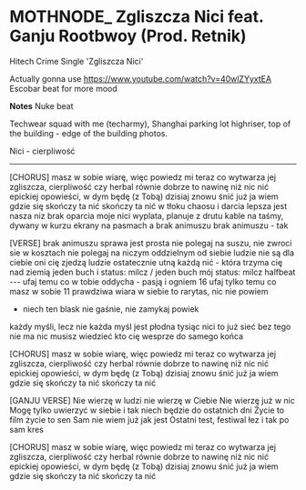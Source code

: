# MOTHNODE_ Zgliszcza Nici feat. Ganju Rootbwoy (Prod. Retnik)
Hitech Crime Single 'Zgliszcza Nici'

Actually gonna use https://www.youtube.com/watch?v=40wlZYyxtEA
Escobar beat for more mood

**Notes**
Nuke beat

Techwear squad with me (techarmy), Shanghai parking lot highriser, top of the building - edge of the building photos.

Nici - cierpliwość

---

[CHORUS]
masz w sobie wiarę, więc powiedz mi teraz 
co wytwarza jej zgliszcza, cierpliwość czy herbal 
równie dobrze to nawinę niż nic 
nić epickiej opowieści, w dym 
będę (z Tobą) dzisiaj znowu śnić
już ja wiem gdzie się skończy ta nić 
skończy ta nić
w tłoku chaosu i darcia 
lepsza jest nasza niz brak oparcia 
moje nici wyplata, planuje z drutu 
kable na taśmy, dywany w kurzu 
ekrany na pasmach a brak animuszu
brak animuszu - tak

[VERSE]
brak animuszu sprawa jest prosta
nie polegaj na suszu, nie zwroci sie w kosztach
nie polegaj na niczym oddzielnym od siebie
ludzie nie są dla ciebie
oni cię zjedzą
ludzie ostatecznie utną każdą nić - 
która trzyma cię nad ziemią 
jeden buch i status: milcz / jeden buch mój status: milcz
halfbeat --- ufaj temu co w tobie oddycha - pasją i ogniem 16
ufaj tylko temu co masz w sobie 11
prawdziwa wiara w siebie to rarytas, nic nie powiem
- niech ten blask nie gaśnie, nie zamykaj powiek

każdy myśli, lecz nie każda myśl jest płodna
tysiąc nici to już sieć bez tego nie ma nic
musisz wiedzieć kto cię wesprze do samego końca

[CHORUS]
masz w sobie wiarę, więc powiedz mi teraz 
co wytwarza jej zgliszcza, cierpliwość czy herbal 
równie dobrze to nawinę niż nic 
nić epickiej opowieści, w dym 
będę (z Tobą) dzisiaj znowu śnić
już ja wiem gdzie się skończy ta nić 
skończy ta nić

[GANJU VERSE]
Nie wierzę w ludzi nie wierzę w Ciebie 
Nie wierzę już w nic
Mogę tylko uwierzyć w siebie i tak niech będzie do ostatnich dni
Życie to film życie to sen 
Sam nie wiem już jak jest 
Ostatni test, festiwal łez i tak po sam kres

[CHORUS]
masz w sobie wiarę, więc powiedz mi teraz 
co wytwarza jej zgliszcza, cierpliwość czy herbal 
równie dobrze to nawinę niż nic 
nić epickiej opowieści, w dym 
będę (z Tobą) dzisiaj znowu śnić
już ja wiem gdzie się skończy ta nić 
skończy ta nić
